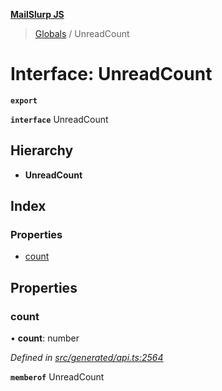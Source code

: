 **[MailSlurp JS](../README.md)**

> [Globals](../README.md) / UnreadCount

# Interface: UnreadCount

**`export`** 

**`interface`** UnreadCount

## Hierarchy

* **UnreadCount**

## Index

### Properties

* [count](unreadcount.md#count)

## Properties

### count

•  **count**: number

*Defined in [src/generated/api.ts:2564](https://github.com/mailslurp/mailslurp-client/blob/c6aef6d/src/generated/api.ts#L2564)*

**`memberof`** UnreadCount
